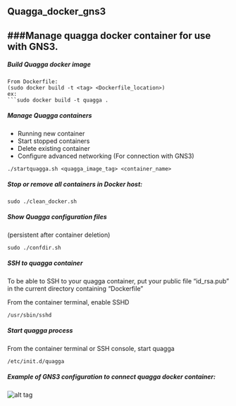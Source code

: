 ## Quagga_docker_gns3

###Manage quagga docker container for use with GNS3.
------





##### Build Quagga docker image
```
From Dockerfile:
(sudo docker build -t <tag> <Dockerfile_location>)
ex:
```sudo docker build -t quagga .
```





##### Manage Quagga containers
- Running new container
- Start stopped containers
- Delete existing container
- Configure advanced networking (For connection with GNS3)

```
./startquagga.sh <quagga_image_tag> <container_name>
```





##### Stop or remove all containers in Docker host:
```
sudo ./clean_docker.sh
```





##### Show Quagga configuration files 
(persistent after container deletion)
```
sudo ./confdir.sh
```





##### SSH to quagga container
To be able to SSH to your quagga container, put your public file “id_rsa.pub” in the current directory containing “Dockerfile”

From the container terminal, enable SSHD
```
/usr/sbin/sshd
```





##### Start quagga process
From the container terminal or SSH console, start quagga
```
/etc/init.d/quagga
```





##### Example of GNS3 configuration to connect quagga docker container:

![alt tag](http://hpnouri.free.fr/git/Selection_015.png)
